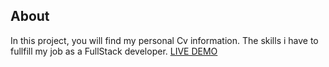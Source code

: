 ## About
In this project, you will find my personal Cv information.
The skills i have to fullfill my job as a FullStack developer.
[LIVE DEMO](https://romabershadsky.github.io/CV/)









